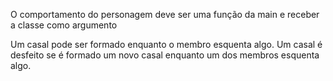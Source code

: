 O comportamento do personagem deve ser uma função da main e receber a classe como argumento

Um casal pode ser formado enquanto o membro esquenta algo.
Um casal é desfeito se é formado um novo casal enquanto um dos membros esquenta algo.
